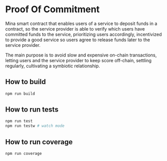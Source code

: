 # Proof Of Commitment

Mina smart contract that enables users of a service to deposit
funds in a contract, so the service provider is able to verify
which users have committed funds to the service, prioritizing
users accordingly, incentivized to provide a good service
so users agree to release funds later to the service provider.

The main purpose is to avoid slow and expensive on-chain transactions,
letting users and the service provider to keep score off-chain, settling
regularly, cultivating a symbiotic relationship.

## How to build

```sh
npm run build
```

## How to run tests

```sh
npm run test
npm run testw # watch mode
```

## How to run coverage

```sh
npm run coverage
```
